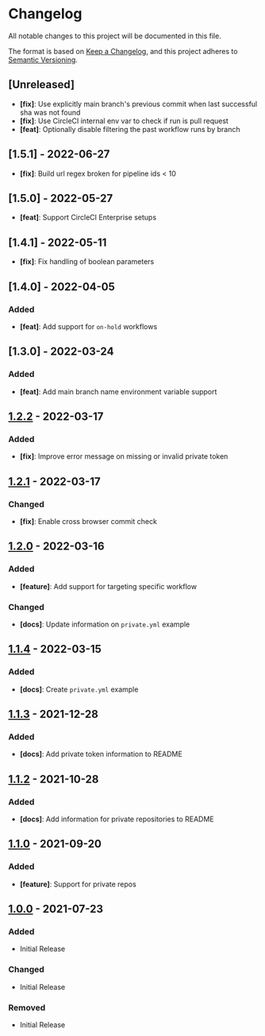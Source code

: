 # Changelog
All notable changes to this project will be documented in this file.

The format is based on [Keep a Changelog](https://keepachangelog.com/en/1.0.0/),
and this project adheres to [Semantic Versioning](https://semver.org/spec/v2.0.0.html).

## [Unreleased]
 - **[fix]**: Use explicitly main branch's previous commit when last successful sha was not found
 - **[fix]**: Use CircleCI internal env var to check if run is pull request
 - **[feat]**: Optionally disable filtering the past workflow runs by branch

## [1.5.1] - 2022-06-27
 - **[fix]**: Build url regex broken for pipeline ids < 10

## [1.5.0] - 2022-05-27
 - **[feat]**: Support CircleCI Enterprise setups

## [1.4.1] - 2022-05-11
 - **[fix]**: Fix handling of boolean parameters

## [1.4.0] - 2022-04-05
### Added
 - **[feat]**: Add support for `on-hold` workflows

## [1.3.0] - 2022-03-24
### Added
 - **[feat]**: Add main branch name environment variable support

## [1.2.2] - 2022-03-17
### Added
 - **[fix]**: Improve error message on missing or invalid private token

[1.2.2]: https://github.com/nrwl/nx-orb/releases/tag/v1.2.2

## [1.2.1] - 2022-03-17
### Changed
 - **[fix]**: Enable cross browser commit check

[1.2.1]: https://github.com/nrwl/nx-orb/releases/tag/v1.2.1

## [1.2.0] - 2022-03-16
### Added
 - **[feature]**: Add support for targeting specific workflow
### Changed
 - **[docs]**: Update information on `private.yml` example

[1.2.0]: https://github.com/nrwl/nx-orb/releases/tag/v1.2.0

## [1.1.4] - 2022-03-15
### Added
 - **[docs]**: Create `private.yml` example

[1.1.4]: https://github.com/nrwl/nx-orb/releases/tag/v1.1.4

## [1.1.3] - 2021-12-28
### Added
 - **[docs]**: Add private token information to README

[1.1.3]: https://github.com/nrwl/nx-orb/releases/tag/v1.1.3

## [1.1.2] - 2021-10-28
### Added
 - **[docs]**: Add information for private repositories to README

[1.1.2]: https://github.com/nrwl/nx-orb/releases/tag/v1.1.2

## [1.1.0] - 2021-09-20
### Added
 - **[feature]**: Support for private repos

[1.1.0]: https://github.com/nrwl/nx-orb/releases/tag/v1.1.0

## [1.0.0] - 2021-07-23
### Added
 - Initial Release
### Changed
 - Initial Release
### Removed
 - Initial Release

[1.0.0]: https://github.com/nrwl/nx-orb/releases/tag/v1.0.0
